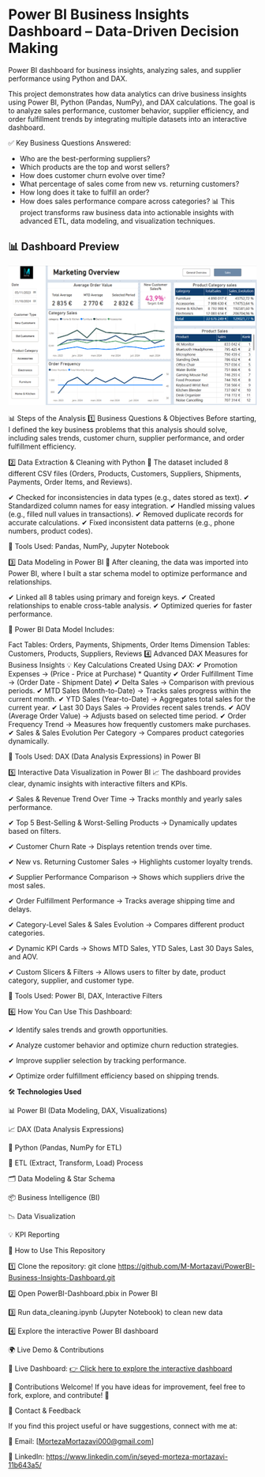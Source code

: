 # Power BI Business Insights Dashboard – Data-Driven Decision Making
Power BI dashboard for business insights, analyzing sales, and supplier performance using Python and DAX.

This project demonstrates how data analytics can drive business insights using Power BI, Python (Pandas, NumPy), and DAX calculations. The goal is to analyze sales performance, customer behavior, supplier efficiency, and order fulfillment trends by integrating multiple datasets into an interactive dashboard.

✅ Key Business Questions Answered:

* Who are the best-performing suppliers?
* Which products are the top and worst sellers?
* How does customer churn evolve over time?
* What percentage of sales come from new vs. returning customers?
* How long does it take to fulfill an order?
* How does sales performance compare across categories?
📊 This project transforms raw business data into actionable insights with advanced ETL, data modeling, and visualization techniques.

## 📊 Dashboard Preview
![Dashboard Screenshot](Screenshots/dashboard-preview.png)

📊 Steps of the Analysis
1️⃣ Business Questions & Objectives
Before starting, I defined the key business problems that this analysis should solve, including sales trends, customer churn, supplier performance, and order fulfillment efficiency.

2️⃣ Data Extraction & Cleaning with Python 🐍
The dataset included 8 different CSV files (Orders, Products, Customers, Suppliers, Shipments, Payments, Order Items, and Reviews).

✔ Checked for inconsistencies in data types (e.g., dates stored as text).
✔ Standardized column names for easy integration.
✔ Handled missing values (e.g., filled null values in transactions).
✔ Removed duplicate records for accurate calculations.
✔ Fixed inconsistent data patterns (e.g., phone numbers, product codes).

📌 Tools Used: Pandas, NumPy, Jupyter Notebook

3️⃣ Data Modeling in Power BI 🔗
After cleaning, the data was imported into Power BI, where I built a star schema model to optimize performance and relationships.

✔ Linked all 8 tables using primary and foreign keys.
✔ Created relationships to enable cross-table analysis.
✔ Optimized queries for faster performance.

📌 Power BI Data Model Includes:

Fact Tables: Orders, Payments, Shipments, Order Items
Dimension Tables: Customers, Products, Suppliers, Reviews
4️⃣ Advanced DAX Measures for Business Insights
💡 Key Calculations Created Using DAX:
✔ Promotion Expenses → (Price - Price at Purchase) * Quantity
✔ Order Fulfillment Time → (Order Date - Shipment Date)
✔ Delta Sales → Comparison with previous periods.
✔ MTD Sales (Month-to-Date) → Tracks sales progress within the current month.
✔ YTD Sales (Year-to-Date) → Aggregates total sales for the current year.
✔ Last 30 Days Sales → Provides recent sales trends.
✔ AOV (Average Order Value) → Adjusts based on selected time period.
✔ Order Frequency Trend → Measures how frequently customers make purchases.
✔ Sales & Sales Evolution Per Category → Compares product categories dynamically.

📌 Tools Used: DAX (Data Analysis Expressions) in Power BI

5️⃣ Interactive Data Visualization in Power BI 📈
The dashboard provides clear, dynamic insights with interactive filters and KPIs.

✔ Sales & Revenue Trend Over Time → Tracks monthly and yearly sales performance.

✔ Top 5 Best-Selling & Worst-Selling Products → Dynamically updates based on filters.

✔ Customer Churn Rate → Displays retention trends over time.

✔ New vs. Returning Customer Sales → Highlights customer loyalty trends.

✔ Supplier Performance Comparison → Shows which suppliers drive the most sales.

✔ Order Fulfillment Performance → Tracks average shipping time and delays.

✔ Category-Level Sales & Sales Evolution → Compares different product categories.

✔ Dynamic KPI Cards → Shows MTD Sales, YTD Sales, Last 30 Days Sales, and AOV.

✔ Custom Slicers & Filters → Allows users to filter by date, product category, supplier, and customer type.


📌 Tools Used: Power BI, DAX, Interactive Filters

6️⃣ How You Can Use This Dashboard:

✔ Identify sales trends and growth opportunities.

✔ Analyze customer behavior and optimize churn reduction strategies.

✔ Improve supplier selection by tracking performance.

✔ Optimize order fulfillment efficiency based on shipping trends.

🛠️ **Technologies Used**

📊 Power BI (Data Modeling, DAX, Visualizations)

📈 DAX (Data Analysis Expressions)

🐍 Python (Pandas, NumPy for ETL)

🔄 ETL (Extract, Transform, Load) Process

🗂️ Data Modeling & Star Schema

📦 Business Intelligence (BI)

📉 Data Visualization

💡 KPI Reporting


📂 How to Use This Repository

1️⃣ Clone the repository: 
git clone https://github.com/M-Mortazavi/PowerBI-Business-Insights-Dashboard.git

2️⃣ Open PowerBI-Dashboard.pbix in Power BI

3️⃣ Run data_cleaning.ipynb (Jupyter Notebook) to clean new data

4️⃣ Explore the interactive Power BI dashboard

🌍 Live Demo & Contributions

📌 Live Dashboard: [👉 Click here to explore the interactive dashboard](https://community.fabric.microsoft.com/t5/Themes-Gallery/Ecommerce-Dashboard/m-p/4423001#M4431)

📌 Contributions Welcome!
If you have ideas for improvement, feel free to fork, explore, and contribute! 🚀

📧 Contact & Feedback

If you find this project useful or have suggestions, connect with me at:

📩 Email: [MortezaMortazavi000@gmail.com]

🔗 LinkedIn: https://www.linkedin.com/in/seyed-morteza-mortazavi-11b643a5/
